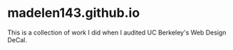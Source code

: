 # madelen143.github.io
This is a collection of work I did when I audited UC Berkeley's Web Design DeCal.
